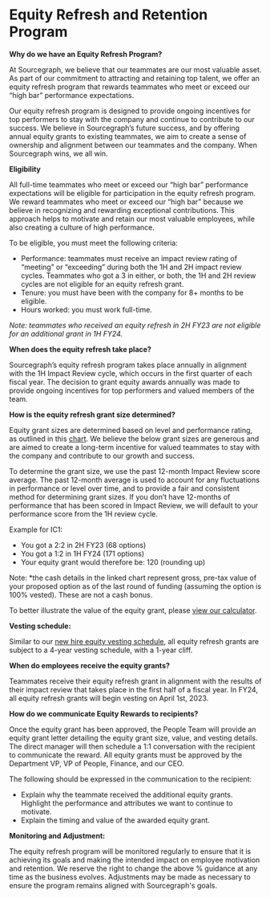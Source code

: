 # Equity Refresh and Retention Program

**Why do we have an Equity Refresh Program?**

At Sourcegraph, we believe that our teammates are our most valuable asset. As part of our commitment to attracting and retaining top talent, we offer an equity refresh program that rewards teammates who meet or exceed our “high bar” performance expectations.

Our equity refresh program is designed to provide ongoing incentives for top performers to stay with the company and continue to contribute to our success. We believe in Sourcegraph’s future success, and by offering annual equity grants to existing teammates, we aim to create a sense of ownership and alignment between our teammates and the company.  When Sourcegraph wins, we all win. 

**Eligibility**

All full-time teammates who meet or exceed our “high bar” performance expectations will be eligible for participation in the equity refresh program. We reward teammates who meet or exceed our “high bar” because we believe in recognizing and rewarding exceptional contributions. This approach helps to motivate and retain our most valuable employees, while also creating a culture of high performance. 

To be eligible, you must meet the following criteria: 



* Performance: teammates must receive an impact review rating of “meeting” or “exceeding” during both the 1H and 2H impact review cycles. Teammates who got a 3 in either, or both, the 1H and 2H review cycles are not eligible for an equity refresh grant.  
* Tenure:  you must have been with the company for 8+ months to be eligible.
* Hours worked: you must work full-time.

_Note: teammates who received an equity refresh in 2H FY23 are not eligible for an additional grant in 1H FY24._

**When does the equity refresh take place?**

Sourcegraph’s equity refresh program takes place annually in alignment with the 1H Impact Review cycle, which occurs in the first quarter of each fiscal year. The decision to grant equity awards annually was made to provide ongoing incentives for top performers and valued members of the team. 


**How is the equity refresh grant size determined?**

Equity grant sizes are determined based on level and performance rating, as outlined in this [chart](https://docs.google.com/document/d/1TbCBaZ-o91xXgRlYnsJGKmUqteFDA30ev7548HVSWDk/edit#bookmark=id.sh9pko4t05qe).  We believe the below grant sizes are generous and are aimed to create a long-term incentive for valued teammates to stay with the company and contribute to our growth and success.

To determine the grant size, we use the past 12-month Impact Review score average.  The past 12-month average is used to account for any fluctuations in performance or level over time, and to provide a fair and consistent method for determining grant sizes.  If you don’t have 12-months of performance that has been scored in Impact Review, we will default to your performance score from the 1H review cycle.  

Example for IC1: 



* You got a 2:2 in 2H FY23 (68 options)
* You got a 1:2 in 1H FY24 (171 options)
* Your equity grant would therefore be: 120 (rounding up)



Note: *the cash details in the linked chart represent gross, pre-tax value of your proposed option as of the last round of funding (assuming the option is 100% vested). These are not a cash bonus. 

To better illustrate the value of the equity grant, please [view our calculator](https://docs.google.com/spreadsheets/d/1EOraJn-jEk3z2W4NL6J-Yrp9W5kFHQ7nsCHnckshUhc/edit#gid=624347390).

**Vesting schedule:**

Similar to our [new hire equity vesting schedule](../benefits-pay-perks/pay-expenses/compensation/equity-faq.md#sourcegraph-options-and-equity-compensation-faq), all equity refresh grants are subject to a 4-year vesting schedule, with a 1-year cliff.


**When do employees receive the equity  grants?**

Teammates receive their equity refresh grant in alignment with the results of their impact review that takes place in the first half of a fiscal year.  In FY24, all equity refresh grants will begin vesting on April 1st, 2023.

**How do we communicate Equity Rewards to recipients?**

Once the equity grant has been approved, the People Team will provide an equity grant letter detailing the equity grant size, value, and vesting details. The direct manager will then schedule a 1:1 conversation with the recipient to communicate the reward. All equity grants must be approved by the Department VP, VP of People, Finance, and our CEO. 

The following should be expressed in the communication to the recipient:



* Explain why the teammate received the additional equity grants. Highlight the performance and attributes we want to continue to motivate. 
* Explain the timing and value of the awarded equity grant.

**Monitoring and Adjustment:**

The equity refresh program will be monitored regularly to ensure that it is achieving its goals and making the intended impact on employee motivation and retention. We reserve the right to change the above % guidance at any time as the business evolves. Adjustments may be made as necessary to ensure the program remains aligned with Sourcegraph's goals.
